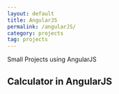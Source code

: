 ```yaml
---
layout: default
title: AngularJS
permalink: /angularJS/
category: projects
tag: projects
---
```


Small Projects using AngularJS

## Calculator in AngularJS
